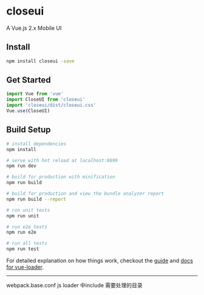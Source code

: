 # closeui
A Vue.js 2.x Mobile UI

## Install

```bash
npm install closeui -save
```

## Get Started

```javascript
import Vue from 'vue'
import CloseUI from 'closeui'
import 'closeui/dist/closeui.css'
Vue.use(CloseUI)
```

## Build Setup

``` bash
# install dependencies
npm install

# serve with hot reload at localhost:8899
npm run dev

# build for production with minification
npm run build

# build for production and view the bundle analyzer report
npm run build --report

# run unit tests
npm run unit

# run e2e tests
npm run e2e

# run all tests
npm run test
```

For detailed explanation on how things work, checkout the [guide](http://vuejs-templates.github.io/webpack/) and [docs for vue-loader](http://vuejs.github.io/vue-loader).

----------
webpack.base.conf js loader 中include 需要处理的目录

